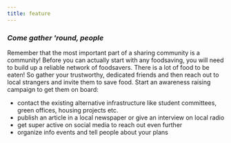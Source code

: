 ```yaml
---
title: feature
---
```


### <div class="fa fa-arrow-right"></div> _Come gather 'round, people_

Remember that the most important part of a sharing community is a community! Before you can actually start with any foodsaving, you will need to build up a reliable network of foodsavers. There is a lot of food to be eaten! So gather your trustworthy, dedicated friends and then reach out to local strangers and invite them to save food. Start an awareness raising campaign to get them on board:
* contact the existing alternative infrastructure like student committees, green offices, housing projects etc.
* publish an article in a local newspaper or give an interview on local radio
* get super active on social media to reach out even further
* organize info events and tell people about your plans
